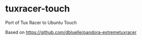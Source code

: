 tuxracer-touch
==============

Port of Tux Racer to Ubuntu Touch

Based on https://github.com/dbluelle/pandora-extremetuxracer
